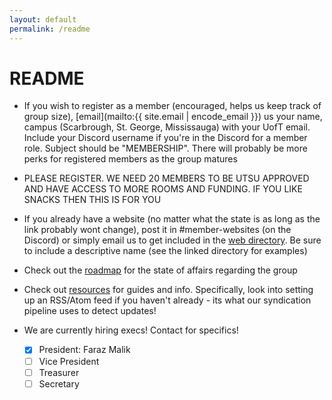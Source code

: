 ```yaml
---
layout: default
permalink: /readme
---
```


# README

- If you wish to register as a member (encouraged, helps us keep track of group size), [email](mailto:{{ site.email | encode_email }}) us your name, campus (Scarbrough, St. George, Mississauga) with your UofT email. Include your Discord username if you're in the Discord for a member role. Subject should be "MEMBERSHIP". There will probably be more perks for registered members as the group matures

- PLEASE REGISTER. WE NEED 20 MEMBERS TO BE UTSU APPROVED AND HAVE ACCESS TO MORE ROOMS AND FUNDING. IF YOU LIKE SNACKS THEN THIS IS FOR YOU

- If you already have a website (no matter what the state is as long as the link probably wont change), post it in 
#⁠member-websites (on the Discord) or simply email us to get included in the [web directory](/dir). Be sure to include a descriptive name (see the linked directory for examples)

- Check out the [roadmap](/roadmap) for the state of affairs regarding the group

- Check out [resources](/resources) for guides and info. Specifically, look into setting up an RSS/Atom feed if you haven't already - its what our syndication pipeline uses to detect updates!

- We are currently hiring execs! Contact for specifics!
    - [x] President: Faraz Malik
    - [ ] Vice President
    - [ ] Treasurer
    - [ ] Secretary